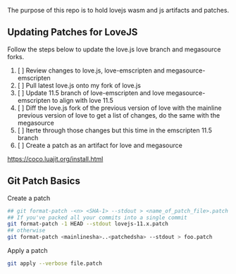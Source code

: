 The purpose of this repo is to hold lovejs wasm and js artifacts and patches.

## Updating Patches for LoveJS
Follow the steps below to update the love.js love branch and megasource forks. 

1. [ ] Review changes to love.js, love-emscripten and megasource-emscripten
2. [ ] Pull latest love.js onto my fork of love.js
3. [ ] Update 11.5 branch of love-emscripten and love megasource-emscripten to align with love 11.5
4. [ ] Diff the love.js fork of the previous version of love with the mainline previous version of love to get a list of changes, do the same with the megasource
5. [ ] Iterte through those changes but this time in the emscripten 11.5 branch
6. [ ] Create a patch as an artifact for love and megasource 


https://coco.luajit.org/install.html

## Git Patch Basics
Create a patch
``` bash
## git format-patch -<n> <SHA-1> --stdout > <name_of_patch_file>.patch
## If you've packed all your commits into a single commit
git format-patch -1 HEAD --stdout lovejs-11.x.patch
## otherwise
git format-patch <mainlinesha>..<patchedsha> --stdout > foo.patch
```

Apply a patch
``` bash
git apply --verbose file.patch
```

